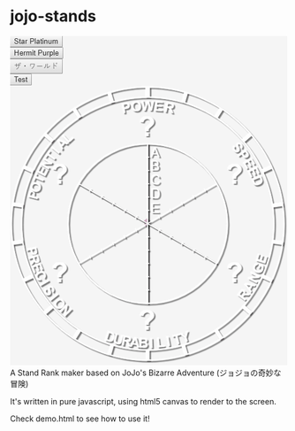 # jojo-stands  
![Alt Text](https://raw.githubusercontent.com/valkyrs/jojo-stands/master/demo.gif)  
A Stand Rank maker based on JoJo's Bizarre Adventure (ジョジョの奇妙な冒険)

It's written in pure javascript, using html5 canvas to render to the screen.

Check demo.html to see how to use it!
